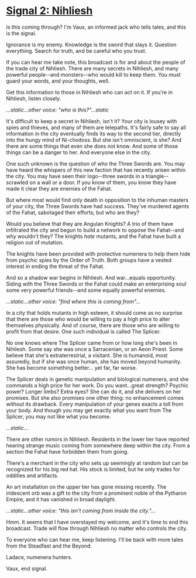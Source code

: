 # [Signal 2: Nihliesh](http://numenerathesignal.blogspot.com/2013/09/signal-2-nihliesh.html)

Is this coming through? I'm Vaux, an informed jack who tells tales, and this is
the signal.

Ignorance is my enemy. Knowledge is the sword that slays it. Question
everything. Search for truth, and be careful who you trust.

If you can hear me take note, this broadcast is for and about the people of the
trade city of Nihliesh. There are many secrets in Nihliesh, and many powerful
people--and monsters--who would kill to keep them. You must guard your words,
and your thoughts, well.

Get this information to those in Nihliesh who can act on it. If you're in
Nihliesh, listen closely.

*...static...other voice: "who is this?"...static*

It's difficult to keep a secret in Nihliesh, isn't it? Your city is lousey with
spies and thieves, and many of them are telepaths. It's fairly safe to say all
information in the city eventually finds its way to the second tier, directly
into the hungy mind of Ni-chodoss. But she isn't omniscient, is she? And there
are some things that even she does not know. And some of those things can be a
danger to her. And everyone else in the city.

One such unknown is the question of who the Three Swords are. You may have
heard the whispers of this new faction that has recently arisen within the
city. You may have seen their logo--three swords in a triangle--scrawled on a
wall or a door. If you know of them, you know they have made it clear they are
enemies of the Fahat.

But where most would find only death in opposition to the inhuman masters of 
your city, the Three Swords have had success. They've murdered agents of the
Fahat, sabotaged their efforts; but who are they?

Would you believe that they are Angulan Knights? A trio of them have
infiltrated the city and begun to build a network to oppose the Fahat--and why
wouldn't they? The knights *hate* mutants, and the Fahat have built a religion
out of mutation.

The knights have been provided with protective numenera to help them hide from
psychic spies by the Order of Truth. Both groups have a vested interest in
ending the threat of the Fahat.

And so a shadow war begins in Nihliesh. And war...equals opportunity. Siding
with the Three Swords or the Fahat could make an enterprising soul some very
powerful friends--and some equally powerful enemies.

*...static...other voice: "find where this is coming from"...*

In a city that holds mutants in high esteem, it should come as no surprise that
there are those who would be willing to pay a high price to alter themselves
physically. And of course, there are those who are willing to profit from that
desire. One such individual is called The Splicer.

No one knows where The Splicer came from or how long she's been in Nihliesh.
Some say she was once a Sarracenian, or an Aeon Priest. Some believe that she's
extraterrestrial, a visitant. She is humanoid, most assuredly, but if she was
once human, she has moved beyond humanity. She has become something better...
yet far, far worse.

The Splicer deals in genetic manipulation and biological numenera, and she
commands a high price for her work. Do you want...great strength? Psychic
power? Longer limbs? Extra eyes? She can do it, and she delivers on her
promises. But she also promises one other thing: no enhancement comes without
its drawback. Every manipulation of your genes exacts a toll from your body.
And though you may get exactly what you want from The Splicer, you may not like
what you become.

*...static...*

There are other rumors in Nihliesh. Residents in the lower tier have reported
hearing strange music coming from somewhere deep within the city. From a
section the Fahat have forbidden them from going.

There's a merchant in the city who sets up seemingly at random but can be
recognized for his big red hat. His stock is limited, but he only trades for
oddities and artifacts.

An art installation on the upper tier has gone missing recently. The iridescent
orb was a gift to the city from a prominent noble of the Pytharon Empire, and
it has vanished in broad daylight.

*...static...other voice: "this isn't coming from inside the city."...*

Hmm. It seems that I have overstayed my welcome, and it's time to end this
broadcast. Trade will flow through Nihliesh no matter who controls the city.

To everyone who can hear me, keep listening. I'll be back with more tales from
the Steadfast and the Beyond.

Ladace, numenera hunters.

Vaux, end signal.
